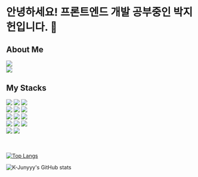 
# 안녕하세요! 프론트엔드 개발 공부중인 박지헌입니다. 👀

<h2>About Me</h2>

<a href="https://rhetorical-hook-0cd.notion.site/jiheon788-70975611259444c6a95c8337be8efc18">
  <img src="https://img.shields.io/badge/Notion Portfolio-000000?style=for-the-badge&logo=Notion&logoColor=white"/>
</a>
<br>
<img src="https://img.shields.io/badge/Gmail_:_jiheon788@ajou.ac.kr-EA4335?style=flat-square&logo=Gmail&logoColor=white"/></a>



 <h2>My Stacks</h2>

<div>
<img src="https://img.shields.io/badge/JavaScript-F7DF1E?style=for-the-badge&logo=JavaScript&logoColor=white">
<img src="https://img.shields.io/badge/HTML5-E34F26?style=for-the-badge&logo=HTML5&logoColor=white">
<img src="https://img.shields.io/badge/CSS3-1572B6?style=for-the-badge&logo=CSS3&logoColor=white">
 </br>
<img src="https://img.shields.io/badge/Python-3776AB?style=for-the-badge&logo=Python&logoColor=white">
<img src="https://img.shields.io/badge/R-276DC3?style=for-the-badge&logo=R&logoColor=white">
<!-- <img src="https://img.shields.io/badge/TypeScript-3178C6?style=for-the-badge&logo=TypeScript&logoColor=white"> -->
<img src="https://img.shields.io/badge/C-A8B9CC?style=for-the-badge&logo=C&logoColor=white">
 </br>
<img src="https://img.shields.io/badge/React-61DAFB?style=for-the-badge&logo=React&logoColor=white">
<img src="https://img.shields.io/badge/Node.js-339933?style=for-the-badge&logo=Node.js&logoColor=white">
<!-- <img src="https://img.shields.io/badge/Redux-764ABC?style=for-the-badge&logo=Redux&logoColor=white"> -->
<img src="https://img.shields.io/badge/jQuery-0769AD?style=for-the-badge&logo=jQuery&logoColor=white">
 </br>
<img src="https://img.shields.io/badge/Express-000000?style=for-the-badge&logo=Express&logoColor=white">
<img src="https://img.shields.io/badge/FastAPI-009688?style=for-the-badge&logo=FastAPI&logoColor=white">
<img src="https://img.shields.io/badge/Flask-000000?style=for-the-badge&logo=Flask&logoColor=white">
 </br>
<img src="https://img.shields.io/badge/MySQL-4479A1?style=for-the-badge&logo=MySQL&logoColor=white">
<img src="https://img.shields.io/badge/MongoDB-47A248?style=for-the-badge&logo=MongoDB&logoColor=white">
</div>

 </br>
 </br>
 
[![Top Langs](https://github-readme-stats.vercel.app/api/top-langs/?username=jiheon788&hide=jupyter%20notebook&theme=tokyonight)](https://github.com/anuraghazra/github-readme-stats)
 
 
![K-Junyyy's GitHub stats](https://github-readme-stats.vercel.app/api?username=jiheon788&show_icons=true&theme=tokyonight)
 
 </br>

<!-- https://simpleicons.org/ -->



